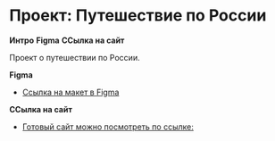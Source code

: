 # Проект: Путешествие по России

**Интро**
**Figma**
**ССылка на сайт**

Проект о путешествии по России.

**Figma**

* [Ссылка на макет в Figma](https://www.figma.com/file/5S2WSbEFL6awjVWJ0NWL8Q/Sprint-3_-Russia-_-desktop-mobile?node-id=28503%3A0)

**ССылка на сайт**
* [Готовый сайт можно посмотреть по ссылке:](https://ermlvv.github.io/russian-travel/)
